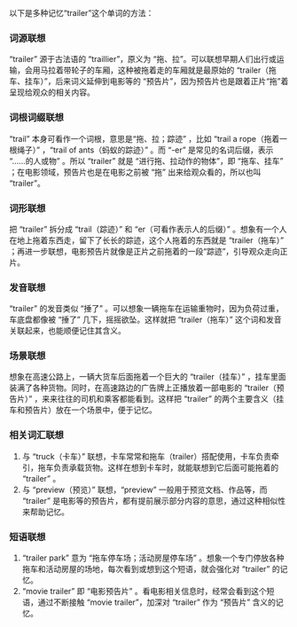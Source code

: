 以下是多种记忆“trailer”这个单词的方法：

### 词源联想
“trailer” 源于古法语的 “traillier”，原义为 “拖、拉”。可以联想早期人们出行或运输，会用马拉着带轮子的车厢，这种被拖着走的车厢就是最原始的 “trailer（拖车、挂车）”，后来词义延伸到电影等的 “预告片”，因为预告片也是跟着正片“拖”着呈现给观众的相关内容。 

### 词根词缀联想
“trail” 本身可看作一个词根，意思是“拖、拉；踪迹” ，比如 “trail a rope（拖着一根绳子）” ，“trail of ants（蚂蚁的踪迹）” 。而 “-er” 是常见的名词后缀，表示 “……的人或物” 。所以 “trailer” 就是 “进行拖、拉动作的物体”，即 “拖车、挂车” ；在电影领域，预告片也是在电影之前被 “拖” 出来给观众看的，所以也叫 “trailer”。

### 词形联想
把 “trailer” 拆分成 “trail（踪迹）” 和 “er（可看作表示人的后缀）” 。想象有一个人在地上拖着东西走，留下了长长的踪迹，这个人拖着的东西就是 “trailer（拖车）” ；再进一步联想，电影预告片就像是正片之前拖着的一段“踪迹”，引导观众走向正片。

### 发音联想
“trailer” 的发音类似 “捶了” 。可以想象一辆拖车在运输重物时，因为负荷过重，车底盘都像被 “捶了” 几下，摇摇欲坠。这样就把 “trailer（拖车）” 这个词和发音关联起来，也能顺便记住其含义。 

### 场景联想
想象在高速公路上，一辆大货车后面拖着一个巨大的 “trailer（挂车）” ，挂车里面装满了各种货物。同时，在高速路边的广告牌上正播放着一部电影的 “trailer（预告片）” ，来来往往的司机和乘客都能看到。这样把 “trailer” 的两个主要含义（挂车和预告片）放在一个场景中，便于记忆。

### 相关词汇联想
1. 与 “truck（卡车）” 联想，卡车常常和拖车（trailer）搭配使用，卡车负责牵引，拖车负责承载货物。这样在想到卡车时，就能联想到它后面可能拖着的 “trailer” 。
2. 与 “preview（预览）” 联想，“preview” 一般用于预览文档、作品等，而 “trailer” 是电影等的预告片，都有提前展示部分内容的意思，通过这种相似性来帮助记忆。 

### 短语联想
1. “trailer park” 意为 “拖车停车场；活动房屋停车场” 。想象一个专门停放各种拖车和活动房屋的场地，每次看到或想到这个短语，就会强化对 “trailer” 的记忆。 
2. “movie trailer” 即 “电影预告片” 。看电影相关信息时，经常会看到这个短语，通过不断接触 “movie trailer”，加深对 “trailer” 作为 “预告片” 含义的记忆。 